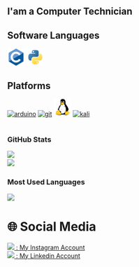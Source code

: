 <h2>I'am a Computer Technician</h2>
<h2>Software Languages</h2>
<p align="left">
  <a href="https://www.cprogramming.com/" target="_blank" rel="noreferrer"> <img src="https://raw.githubusercontent.com/devicons/devicon/master/icons/c/c-original.svg" alt="c" width="40" height="40"/></a>
  <a href="https://www.python.org" target="_blank" rel="noreferrer"> <img src="https://raw.githubusercontent.com/devicons/devicon/master/icons/python/python-original.svg" alt="python" width="40" height="40"/></a>
  <h2>Platforms</h2>
  <a href="https://www.arduino.cc/" target="_blank" rel="noreferrer"> <img src="https://cdn.worldvectorlogo.com/logos/arduino-1.svg" alt="arduino" width="40" height="40"/></a>
  <a href="https://git-scm.com/" target="_blank" rel="noreferrer"> <img src="https://www.vectorlogo.zone/logos/git-scm/git-scm-icon.svg" alt="git" width="40" height="40"/></a> 
  <a href="https://www.linux.org/" target="_blank" rel="noreferrer"> <img src="https://raw.githubusercontent.com/devicons/devicon/master/icons/linux/linux-original.svg" alt="linux" width="40" height="40"/></a>
  <a href="https://www.kali.org/" target="_blank" rel="noreferrer"> <img src="https://toppng.com/public/uploads/preview/kali-linux-logo-11562915225uyursxhbp6.png" alt="kali" width="50" height="50"/></a>
  <br/><br/>

### GitHub Stats
![](https://github-readme-stats.vercel.app/api?username=cpu-astatine&theme=dark&hide_border=true&include_all_commits=true&count_private=true)<br/>
![](https://github-readme-streak-stats.herokuapp.com/?user=cpu-astatine&theme=dark&hide_border=true)<br/>

### Most Used Languages
![](https://github-readme-stats.vercel.app/api/top-langs/?username=cpu-astatine&hide_progress=true)

<h1>🌐 Social Media</h1>
<a href="https://www.instagram.com/cpu_astatine_"><img src="https://www.pngall.com/wp-content/uploads/5/Instagram-Logo.png"> : My Instagram Account</a><br/>
<a href="https://www.linkedin.com/in/mehmet-furkan-kılınç-429767231/"><img src="https://www.pngitem.com/pimgs/m/498-4987196_linkedin-logo-png-linkedin-in-icon-transparent-png.png"> : My Linkedin Account</a>
